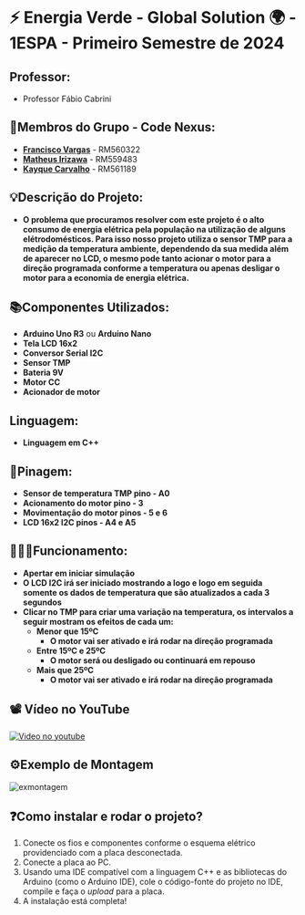 # ⚡ Energia Verde - Global Solution 🌍 - 1ESPA - Primeiro Semestre de 2024

## Professor: 
- Professor Fábio Cabrini
## 👤Membros do Grupo - **Code Nexus**:
- [**Francisco Vargas**](https://github.com/Franciscov25) - RM560322
- [**Matheus Irizawa**](https://github.com/Matheus-Eiki) - RM559483
- [**Kayque Carvalho**](https://github.com/Kat-Carv) - RM561189

## 💡Descrição do Projeto:
- **O problema que procuramos resolver com este projeto é o alto consumo de energia elétrica pela população na utilização de alguns elétrodomésticos. Para isso nosso projeto utiliza o sensor TMP para a medição da temperatura ambiente, dependendo da sua medida além de aparecer no LCD, o mesmo pode tanto acionar o motor para a direção programada conforme a temperatura ou apenas desligar o motor para a economia de energia elétrica.**

## 📚Componentes Utilizados:
- **Arduino Uno R3** ou **Arduino Nano**
- **Tela LCD 16x2**
- **Conversor Serial I2C**
- **Sensor TMP**
- **Bateria 9V**
- **Motor CC**
- **Acionador de motor**

## Linguagem:
- **Linguagem em C++** 
 
## 📍Pinagem:
- **Sensor de temperatura TMP pino - A0**
- **Acionamento do motor pino - 3**
- **Movimentação do motor pinos - 5 e 6**
- **LCD 16x2 I2C pinos - A4 e A5**

## 👨🏽‍💻Funcionamento:
- **Apertar em iniciar simulação**
- **O LCD I2C irá ser iniciado mostrando a logo e logo em seguida somente os dados de temperatura que são atualizados a cada 3 segundos**
- **Clicar no TMP para criar uma variação na temperatura, os intervalos a seguir mostram os efeitos de cada um:**
  - **Menor que 15ºC**
    - **O motor vai ser ativado e irá rodar na direção programada**
  - **Entre 15ºC e 25ºC**
    - **O motor será ou desligado ou continuará em repouso**
  - **Mais que 25ºC**
    - **O motor vai ser ativado e irá rodar na direção programada**
   
## 📽️ Vídeo no YouTube
[![Video no youtube](https://github.com/user-attachments/assets/59f538c2-c4ec-4214-9a9e-d3ced6177c31)](https://youtu.be/GcmseL2E-LY)

## ⚙️Exemplo de Montagem
![exmontagem](https://github.com/user-attachments/assets/a94e70a1-08ff-4138-983f-fd2a015ab414)


## ❓Como instalar e rodar o projeto?
1. Conecte os fios e componentes conforme o esquema elétrico providenciado com a placa desconectada.
2. Conecte a placa ao PC.
3. Usando uma IDE compatível com a linguagem C++ e as bibliotecas do Arduino (como o Arduino IDE), cole o código-fonte do projeto no IDE, compile e faça o *upload* para a placa.
4. A instalação está completa!
